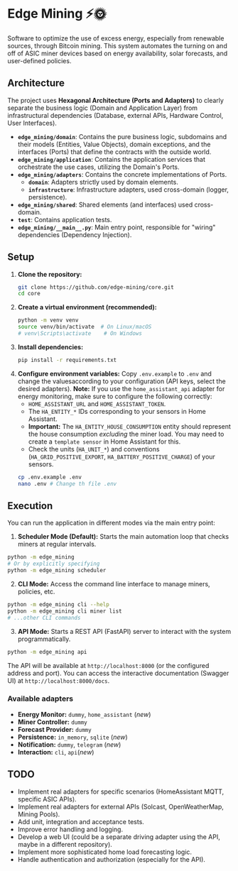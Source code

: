 # Edge Mining ⚡️🌞

Software to optimize the use of excess energy, especially from renewable sources, through Bitcoin mining. This system automates the turning on and off of ASIC miner devices based on energy availability, solar forecasts, and user-defined policies.

## Architecture

The project uses **Hexagonal Architecture (Ports and Adapters)** to clearly separate the business logic (Domain and Application Layer) from infrastructural dependencies (Database, external APIs, Hardware Control, User Interfaces).

-   **`edge_mining/domain`**: Contains the pure business logic, subdomains and  their models (Entities, Value Objects), domain exceptions, and the interfaces (Ports) that define the contracts with the outside world.
-   **`edge_mining/application`**: Contains the application services that orchestrate the use cases, utilizing the Domain's Ports.
-   **`edge_mining/adapters`**: Contains the concrete implementations of Ports.
    -   **`domain`**: Adapters strictly used by domain elements.
    -   **`infrastructure`**: Infrastructure adapters, used cross-domain (logger, persistence).
-   **`edge_mining/shared`**: Shared elements (and interfaces) used cross-domain.
-   **`test`**: Contains application tests.
-   **`edge_mining/__main__.py`**: Main entry point, responsible for "wiring" dependencies (Dependency Injection).

## Setup

1.  **Clone the repository:**
    ```bash
    git clone https://github.com/edge-mining/core.git
    cd core
    ```
2.  **Create a virtual environment (recommended):**
    ```bash
    python -m venv venv
    source venv/bin/activate  # On Linux/macOS
    # venv\Scripts\activate    # On Windows
    ```
3.  **Install dependencies:**
    ```bash
    pip install -r requirements.txt
    ```
4.  **Configure environment variables:**
    Copy `.env.example` to `.env` and change the values ​​according to your configuration (API keys, select the desired adapters).
    **Note:** If you use the `home_assistant_api` adapter for energy monitoring, make sure to configure the following correctly:
    - `HOME_ASSISTANT_URL` and `HOME_ASSISTANT_TOKEN`.
    - The `HA_ENTITY_*` IDs corresponding to your sensors in Home Assistant.
    - **Important:** The `HA_ENTITY_HOUSE_CONSUMPTION` entity should represent the house consumption *excluding* the miner load. You may need to create a `template sensor` in Home Assistant for this.
    - Check the units (`HA_UNIT_*`) and conventions (`HA_GRID_POSITIVE_EXPORT`, `HA_BATTERY_POSITIVE_CHARGE`) of your sensors.
    ```bash
    cp .env.example .env
    nano .env # Change th file .env
    ```

## Execution

You can run the application in different modes via the main entry point:

1. **Scheduler Mode (Default):** Starts the main automation loop that checks miners at regular intervals.
```bash
python -m edge_mining
# Or by explicitly specifying
python -m edge_mining scheduler
```
2. **CLI Mode:** Access the command line interface to manage miners, policies, etc.
```bash
python -m edge_mining cli --help
python -m edge_mining cli miner list
# ...other CLI commands
```
3. **API Mode:** Starts a REST API (FastAPI) server to interact with the system programmatically.
```bash
python -m edge_mining api
```
The API will be available at `http://localhost:8000` (or the configured address and port). You can access the interactive documentation (Swagger UI) at `http://localhost:8000/docs`.

### Available adapters

- **Energy Monitor:** `dummy`, `home_assistant` (*new*)
- **Miner Controller:** `dummy`
- **Forecast Provider:** `dummy`
- **Persistence:** `in_memory`, `sqlite` (*new*)
- **Notification:** `dummy`, `telegram` (*new*)
- **Interaction:** `cli`, `api`(*new*)

## TODO

- Implement real adapters for specific scenarios (HomeAssistant MQTT, specific ASIC APIs).
- Implement real adapters for external APIs (Solcast, OpenWeatherMap, Mining Pools).
- Add unit, integration and acceptance tests.
- Improve error handling and logging.
- Develop a web UI (could be a separate driving adapter using the API, maybe in a different repository).
- Implement more sophisticated home load forecasting logic.
- Handle authentication and authorization (especially for the API).